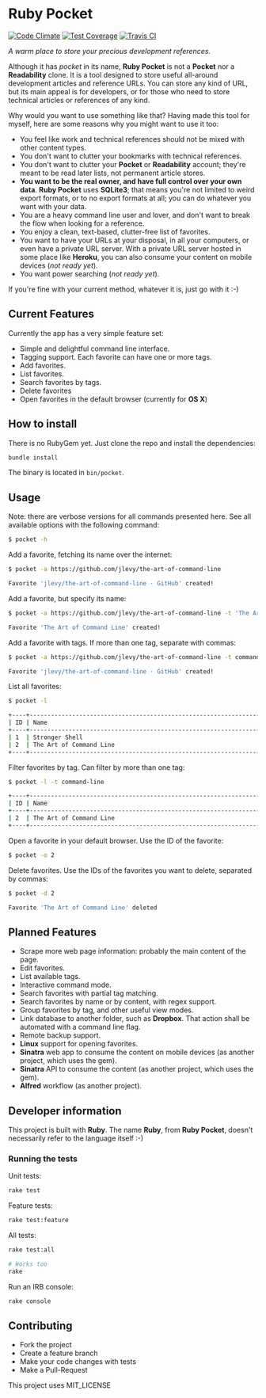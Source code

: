# Ruby Pocket

[![Code Climate](https://codeclimate.com/github/thiagoa/ruby_pocket/badges/gpa.svg)](https://codeclimate.com/github/thiagoa/ruby_pocket)
[![Test Coverage](https://codeclimate.com/github/thiagoa/ruby_pocket/badges/coverage.svg)](https://codeclimate.com/github/thiagoa/ruby_pocket/coverage)
[![Travis CI](https://travis-ci.org/thiagoa/ruby_pocket.svg)](https://travis-ci.org/thiagoa/ruby_pocket)

*A warm place to store your precious development references.*

Although it has *pocket* in its name, **Ruby Pocket** is not a **Pocket** nor a
**Readability** clone. It is a tool designed to store useful all-around
development articles and reference URLs. You can store any kind of URL, but its
main appeal is for developers, or for those who need to store technical
articles or references of any kind.

Why would you want to use something like that? Having made this tool for
myself, here are some reasons why you might want to use it too:

- You feel like work and technical references should not be mixed with other
  content types.
- You don't want to clutter your bookmarks with technical references.
- You don't want to clutter your **Pocket** or **Readability** account; they're
  meant to be read later lists, not permanent article stores.
- **You want to be the real owner, and have full control over your own data**.
  **Ruby Pocket** uses **SQLite3**; that means you're not limited to weird
  export formats, or to no export formats at all; you can do whatever you want
  with your data.
- You are a heavy command line user and lover, and don't want to break the flow
  when looking for a reference.
- You enjoy a clean, text-based, clutter-free list of favorites.
- You want to have your URLs at your disposal, in all your computers, or even
  have a private URL server. With a private URL server hosted in some place
  like **Heroku**, you can also consume your content on mobile devices (*not
  ready yet*).
- You want power searching (*not ready yet*).

If you're fine with your current method, whatever it is, just go with it :-)

## Current Features

Currently the app has a very simple feature set:

- Simple and delightful command line interface.
- Tagging support. Each favorite can have one or more tags.
- Add favorites.
- List favorites.
- Search favorites by tags.
- Delete favorites
- Open favorites in the default browser (currently for **OS X**)

## How to install

There is no RubyGem yet. Just clone the repo and install the dependencies:

```sh
bundle install
```

The binary is located in `bin/pocket`.

## Usage

Note: there are verbose versions for all commands presented here. See all
available options with the following command:

```sh
$ pocket -h
```

Add a favorite, fetching its name over the internet:

```sh
$ pocket -a https://github.com/jlevy/the-art-of-command-line

Favorite 'jlevy/the-art-of-command-line · GitHub' created!
```

Add a favorite, but specify its name:

```sh
$ pocket -a https://github.com/jlevy/the-art-of-command-line -t 'The Art of Command Line'

Favorite 'The Art of Command Line' created!
```

Add a favorite with tags. If more than one tag, separate with commas:

```sh
$ pocket -a https://github.com/jlevy/the-art-of-command-line -t command-line

Favorite 'jlevy/the-art-of-command-line · GitHub' created!
```

List all favorites:

```sh
$ pocket -l

+----+------------------------------------------------------------------+--------------------+
| ID | Name                                                             | Tags               |
+----+------------------------------------------------------------------+--------------------+
| 1  | Stronger Shell                                                   | shell-script       |
| 2  | The Art of Command Line                                          | command-line       |
+----+------------------------------------------------------------------+--------------------+
```

Filter favorites by tag. Can filter by more than one tag:

```sh
$ pocket -l -t command-line

+----+------------------------------------------------------------------+--------------------+
| ID | Name                                                             | Tags               |
+----+------------------------------------------------------------------+--------------------+
| 2  | The Art of Command Line                                          | command-line       |
+----+------------------------------------------------------------------+--------------------+
```

Open a favorite in your default browser. Use the ID of the favorite:

```sh
$ pocket -o 2
```

Delete favorites. Use the IDs of the favorites you want to delete, separated by
commas:

```sh
$ pocket -d 2

Favorite 'The Art of Command Line' deleted
```

## Planned Features

- Scrape more web page information: probably the main content of the page.
- Edit favorites.
- List available tags.
- Interactive command mode.
- Search favorites with partial tag matching.
- Search favorites by name or by content, with regex support.
- Group favorites by tag, and other useful view modes.
- Link database to another folder, such as **Dropbox**. That action shall be
  automated with a command line flag.
- Remote backup support.
- **Linux** support for opening favorites.
- **Sinatra** web app to consume the content on mobile devices (as another project, which uses the gem).
- **Sinatra** API to consume the content (as another project, which uses the gem).
- **Alfred** workflow (as another project).

## Developer information

This project is built with **Ruby**. The name **Ruby**, from **Ruby
Pocket**, doesn't necessarily refer to the language itself :-)

### Running the tests

Unit tests:

```sh
rake test
```

Feature tests:

```sh
rake test:feature
```

All tests:

```sh
rake test:all

# Works too
rake
```

Run an IRB console:

```sh
rake console
```

## Contributing

- Fork the project
- Create a feature branch
- Make your code changes with tests
- Make a Pull-Request

This project uses MIT\_LICENSE
